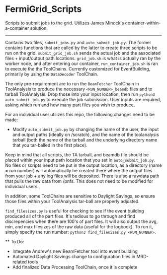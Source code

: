 # FermiGrid_Scripts

Scripts to submit jobs to the grid. Utilizes James Minock's container-within-a-container solution.

-----------------------
Contains two files, ```submit_jobs.py``` and ```auto_submit_job.py```. The former contains functions that are called by the latter to create three scripts to be run on the grid. ```submit_grid_job.sh``` sends the actual job and the associated files + input/output path locations. ```grid_job.sh``` is what is actually ran by the worker node, and after entering our container, ```run_container_job.sh``` is ran to execute the the ToolChains. Currently customized for EventBuilding, primarily by using the ```DataDecoder``` ToolChain.

The only pre-requirement are to run the ```BeamFetcher``` ToolChain in ToolAnalysis to produce the necessary ```<RUN_NUMBER>_beamdb``` files and to tarball ToolAnalysis. Drop those into your input location, then run ```python3 auto_submit_job.py``` to execute the job submission. User inputs are required, asking which run and how many part files you wish to produce. 

For an individual user utilizes this repo, the following changes need to be made:
- Modify ```auto_submit_job.py``` by changing the name of the user, the input and output paths (ideally on /scratch), and the name of the toolanalysis tarball (both the name of the tarball and the underlying directory name that you tar-balled in the first place).

Keep in mind that all scripts, the TA tarball, and beamdb file should be placed within your input path location that you set in ```auto_submit_job.py```. No files or scripts need to be put in the output location, as a directory (name = run number) will automatically be created there where the output files from your job + any log files will be deposited. There is also a rawdata path that pulls the raw data from /pnfs. This does not need to be modified for individual users.

In addition, some ToolChains are sensitive to Daylight Savings, so ensure those files within your ToolAnalysis tar-ball are properly adjusted. 

```find_filesizes.py``` is useful for checking to see if the event building produced all of the part files. It's tedious to go through and find discrepencies when there are 100's of part files. It will also output the avg, min, and max filesizes of the raw data (useful for the logbook). To run it, simply specify the run number: ```python3 find_filesizes.py <RUN_NUMBER>```.

** To Do: 
- Integrate Andrew's new BeamFetcher tool into event building
- Automated Daylight Savings change to configuration files in MRD-related tools
- Add finalized Data Processing ToolChain, once it is complete
